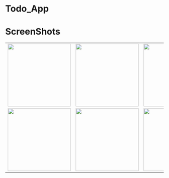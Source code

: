 # Todo_App

# ScreenShots

<table>
  <tr>
    <td align="center"><img src="https://github.com/user-attachments/assets/9b22eb2e-c567-4533-af9a-1eae33afb98d" width="200" /></td>
    <td align="center"><img src="https://github.com/user-attachments/assets/e3409fde-c9f9-4773-9664-c1653a0c3b9a" width="200" /></td>
    <td align="center"><img src="https://github.com/user-attachments/assets/285802a7-f63a-4849-a734-8a585decfa49" width="200" /></td>
    <td align="center"><img src="https://github.com/user-attachments/assets/7215f9d3-4de5-4f98-81d3-d29c14738877" width="200" /></td>
    <td align="center"><img src="https://github.com/user-attachments/assets/51784b6d-03d8-4991-ab22-f7519d7582d2" width="200" /></td>
  </tr>
  <tr>
    <td align="center"><img src="https://github.com/user-attachments/assets/671e92c8-f8f9-4c95-8e17-7e6735cf84b7" width="200" /></td>
    <td align="center"><img src="https://github.com/user-attachments/assets/9323f590-efab-4b8e-bc74-88f7c7502e4d" width="200" /></td>
    <td align="center"><img src="https://github.com/user-attachments/assets/792e5039-76ba-4f38-940f-1dbfe90b421b" width="200" /></td>
    <td align="center"><img src="https://github.com/user-attachments/assets/e16edd8d-6137-4b6e-b8ad-3a075f23007b" width="200" /></td>
  </tr>
</table>




